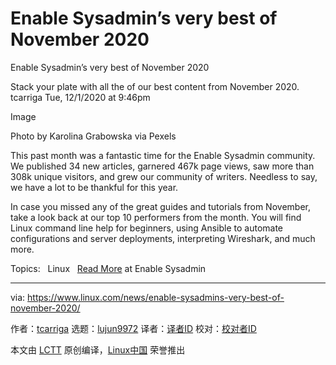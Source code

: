 [#]: collector: (lujun9972)
[#]: translator: ( )
[#]: reviewer: ( )
[#]: publisher: ( )
[#]: url: ( )
[#]: subject: (Enable Sysadmin’s very best of November 2020)
[#]: via: (https://www.linux.com/news/enable-sysadmins-very-best-of-november-2020/)
[#]: author: (tcarriga https://www.redhat.com/sysadmin/enable-sysadmins-very-best-november-2020)

Enable Sysadmin’s very best of November 2020
======

Enable Sysadmin’s very best of November 2020

Stack your plate with all the of our best content from November 2020.
tcarriga
Tue, 12/1/2020 at 9:46pm

Image

Photo by Karolina Grabowska via Pexels

This past month was a fantastic time for the Enable Sysadmin community. We published 34 new articles, garnered 467k page views, saw more than 308k unique visitors, and grew our community of writers. Needless to say, we have a lot to be thankful for this year. 

In case you missed any of the great guides and tutorials from November, take a look back at our top 10 performers from the month. You will find Linux command line help for beginners, using Ansible to automate configurations and server deployments, interpreting Wireshark, and much more.

Topics:  
Linux  
[Read More][1] at Enable Sysadmin

--------------------------------------------------------------------------------

via: https://www.linux.com/news/enable-sysadmins-very-best-of-november-2020/

作者：[tcarriga][a]
选题：[lujun9972][b]
译者：[译者ID](https://github.com/译者ID)
校对：[校对者ID](https://github.com/校对者ID)

本文由 [LCTT](https://github.com/LCTT/TranslateProject) 原创编译，[Linux中国](https://linux.cn/) 荣誉推出

[a]: https://www.redhat.com/sysadmin/enable-sysadmins-very-best-november-2020
[b]: https://github.com/lujun9972
[1]: https://www.redhat.com/sysadmin/enable-sysadmins-very-best-november-2020
